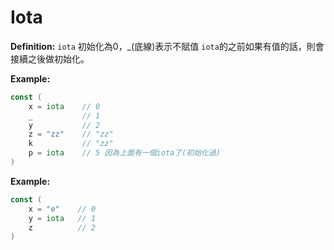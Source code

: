 # Iota

**Definition:**
`iota` 初始化為0，_(底線)表示不賦值
`iota`的之前如果有值的話，則會接續之後做初始化。

**Example:**
```go
const (
	x = iota    // 0
	_           // 1
	y           // 2
	z = "zz"    // "zz"
	k           // "zz"
	p = iota    // 5 因為上面有一個iota了(初始化過)
)

```


**Example:**
```go
const (
	x = "e"    // 0         
	y = iota   // 1
    z          // 2
)

```